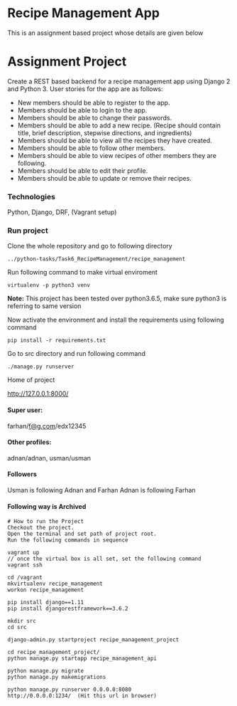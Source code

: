 # Recipe Management App
This is an assignment based project whose details are given below

# Assignment Project
Create a REST based backend for a recipe management app using Django 2 and Python 3. User stories for the app are as follows:
* New members should be able to register to the app.
* Members should be able to login to the app.
* Members should be able to change their passwords.
* Members should be able to add a new recipe. (Recipe should contain title, brief description, stepwise directions, and ingredients)
* Members should be able to view all the recipes they have created.
* Members should be able to follow other members.
* Members should be able to view recipes of other members they are following.
* Members should be able to edit their profile.
* Members should be able to update or remove their recipes.


### Technologies
Python, Django, DRF, (Vagrant setup)

### Run project

Clone the whole repository and go to following directory

`../python-tasks/Task6_RecipeManagement/recipe_management`

Run following command to make virtual enviroment

`virtualenv -p python3 venv`

**Note:** This project has been tested over python3.6.5, make sure python3 is referring to same version

Now activate the environment and install the requirements using following command

`pip install -r requirements.txt`

Go to src directory and run following command

`./manage.py runserver` 

Home of project

http://127.0.0.1:8000/

#### Super user:
farhan/f@g.com/edx12345
#### Other profiles:
adnan/adnan, usman/usman
#### Followers
Usman is following Adnan and Farhan
Adnan is following Farhan

#### Following way is Archived
```
# How to run the Project
Checkout the project.
Open the terminal and set path of project root.
Run the following commands in sequence

vagrant up
// once the virtual box is all set, set the following command
vagrant ssh

cd /vagrant
mkvirtualenv recipe_management
workon recipe_management

pip install django==1.11
pip install djangorestframework==3.6.2

mkdir src
cd src

django-admin.py startproject recipe_management_project

cd recipe_management_project/
python manage.py startapp recipe_management_api

python manage.py migrate
python manage.py makemigrations

python manage.py runserver 0.0.0.0:8080
http://0.0.0.0:1234/  (Hit this url in browser)
```
